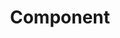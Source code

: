 ---
layout: landing-page
sectionKey: Glossary
eleventyNavigation:
  parent: Glossary
title: Component
details:
  'Components are reusable parts of a user interface. They are pre-built, core elements that allow designers and developers to build consistent pages on GOV.UK (source: [GOV.UK Design System](https://design-system.service.gov.uk/components/)).
  

  Components are the building blocks of a user interface. Things like buttons, forms or navigation menus. For reference, this is the [GOV.UK Component Guide](https://components.publishing.service.gov.uk/component-guide)
  
  
  ## Non-preferred terms
  
  - Block
  
  - Module
  
  
  ## Do not confuse with
  
  [Container](/glossary/container)'
theme: Presentation layer
order: 4
---